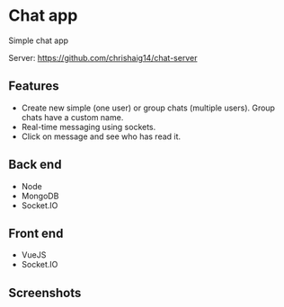 # Chat app

Simple chat app

Server: https://github.com/chrishaig14/chat-server

## Features
* Create new simple (one user) or group chats (multiple users). Group chats have a custom name.
* Real-time messaging using sockets.
* Click on message and see who has read it.

## Back end
* Node
* MongoDB
* Socket.IO

## Front end
* VueJS
* Socket.IO

## Screenshots

